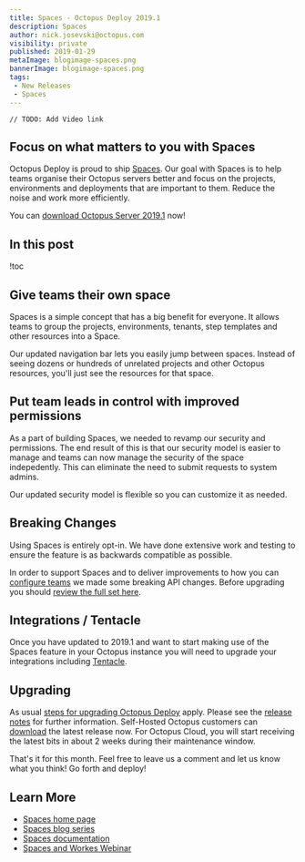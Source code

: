 ```yaml
---
title: Spaces - Octopus Deploy 2019.1
description: Spaces
author: nick.josevski@octopus.com
visibility: private
published: 2019-01-29
metaImage: blogimage-spaces.png
bannerImage: blogimage-spaces.png
tags:
 - New Releases
 - Spaces
---
```


`// TODO: Add Video link` 

## Focus on what matters to you with Spaces

Octopus Deploy is proud to ship [Spaces](https://octopus.com/spaces). Our goal with Spaces is to help teams organise their Octopus servers better and focus on the projects, environments and deployments that are important to them. Reduce the noise and work more efficiently. 

You can [download Octopus Server 2019.1](https://octopus.com/downloads) now!

## In this post

!toc

## Give teams their own space

Spaces is a simple concept that has a big benefit for everyone. It allows teams to group the projects, environments, tenants, step templates and other resources into a Space. 

Our updated navigation bar lets you easily jump between spaces. Instead of seeing dozens or hundreds of unrelated projects and other Octopus resources, you'll just see the resources for that space.

## Put team leads in control with improved permissions

As a part of building Spaces, we needed to revamp our security and permissions. The end result of this is that our security model is easier to manage and teams can now manage the security of the space indepedently. This can eliminate the need to submit requests to system admins.

Our updated security model is flexible so you can customize it as needed.

## Breaking Changes

Using Spaces is entirely opt-in. We have done extensive work and testing to ensure the feature is as backwards compatible as possible.

In order to support Spaces and to deliver improvements to how you can [configure teams](https://octopus.com/blog/team-configuration-improvements) we made some breaking API changes. Before upgrading you should [review the full set here](https://octopus.com/downloads/compare?from=2018.12.1&to=2019.1.0).

## Integrations / Tentacle

Once you have updated to 2019.1 and want to start making use of the Spaces feature in your Octopus instance you will need to upgrade your integrations including [Tentacle](https://octopus.com/downloads).

## Upgrading

As usual [steps for upgrading Octopus Deploy](https://octopus.com/docs/administration/upgrading) apply. Please see the [release notes](https://octopus.com/downloads/compare?to=2019.1.0) for further information. Self-Hosted Octopus customers can [download](https://octopus.com/downloads/2019.1.0) the latest release now. For Octopus Cloud, you will start receiving the latest bits in about 2 weeks during their maintenance window.

That's it for this month. Feel free to leave us a comment and let us know what you think! Go forth and deploy!

## Learn More

- [Spaces home page](https://octopus.com/spaces)
- [Spaces blog series](https://octopus.com/blog/octopus-spaces-blog-series-kick-off)
- [Spaces documentation](https://g.octopushq.com/spaces)
- [Spaces and Workes Webinar](https://hello.octopus.com/webinar-spaces-workers/on-demand?utm_referrer=http%3A%2F%2Foctopus.com%2Fblog%2Foctopus-release-2019.1)